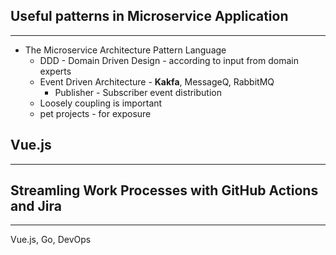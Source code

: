 
## Useful patterns in Microservice Application
----

- The Microservice Architecture Pattern Language
	- DDD - Domain Driven Design - according to input from domain experts
	- Event Driven Architecture - **Kakfa**, MessageQ, RabbitMQ
		- Publisher - Subscriber event distribution 
	- Loosely coupling is important
	-  pet projects - for exposure 


## Vue.js
---



## Streamling Work Processes with GitHub Actions and Jira
---

Vue.js, Go, DevOps
